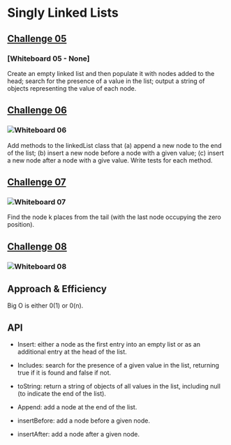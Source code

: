 # Singly Linked Lists

## [Challenge 05](index.js)
### [Whiteboard 05 - None]

Create an empty linked list and then populate it with nodes added to the head; search for the presence of a value in the list; output a string of objects representing the value of each node.

## [Challenge 06](index.js)
### ![Whiteboard 06](../code-challenges/assets/code-challenge06.png)

Add methods to the linkedList class that (a) append a new node to the end of the list; (b) insert a new node before a node with a given value; (c) insert a new node after a node with a give value. Write tests for each method.

## [Challenge 07](index.js)
### ![Whiteboard 07](../code-chalenges/assets/code-challenge07.png)

Find the node k places from the tail (with the last node occupying the zero position).

## [Challenge 08](./llZip/ll_zip.js)
### ![Whiteboard 08](../assets/code-challeng08.png)

## Approach & Efficiency

Big O is either 0(1) or 0(n).

## API

- Insert: either a node as the first entry into an empty list or as an additional entry at the head of the list.

- Includes: search for the presence of a given value in the list, returning true if it is found and false if not.

- toString: return a string of objects of all values in the list, including null (to indicate the end of the list).

- Append: add a node at the end of the list.

- insertBefore: add a node before a given node.

- insertAfter: add a node after a given node.
